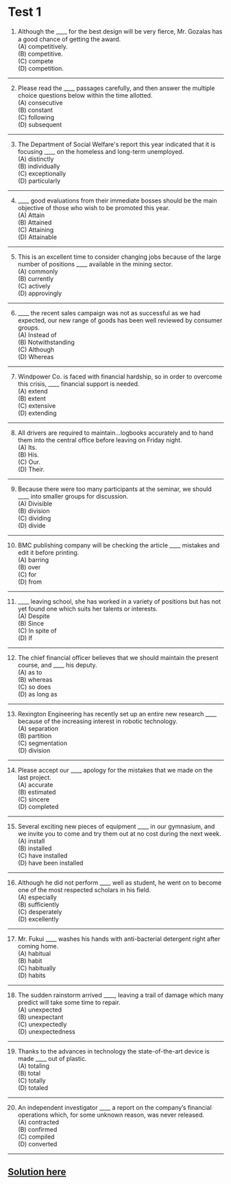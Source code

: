 # Test 1

1. Although the ____ for the best design will be very ﬁerce, Mr. Gozalas has a good chance of getting the award. </br>
(A) competitively. </br>
(B) competitive. </br>
(C) compete </br>
(D) competition. </br>
---
2. Please read the ____ passages carefully, and then answer the multiple choice questions below within the time allotted. </br>
(A) consecutive </br>
(B) constant </br>
(C) following </br>
(D) subsequent </br>
---
3. The Department of Social Welfare's report this year indicated that it is focusing ____ on the homeless and long-term unemployed. </br>
(A) distinctly </br>
(B) individually </br>
(C) exceptionally </br>
(D) particularly </br>
---
4. ____ good evaluations from their immediate bosses should be the main objective of those who wish to be promoted this year. </br>
(A) Attain </br>
(B) Attained </br>
(C) Attaining </br>
(D) Attainable </br>
---
5. This is an excellent time to consider changing jobs because of the large number of positions ____ available in the mining sector. </br>
(A) commonly </br>
(B) currently </br>
(C) actively </br>
(D) approvingly </br>
---
6. ____ the recent sales campaign was not as successful as we had expected, our new range of goods has been well reviewed by consumer groups. </br>
(A) Instead of </br>
(B) Notwithstanding </br>
(C) Although </br>
(D) Whereas </br>
---
7. Windpower Co. is faced with financial hardship, so in order to overcome this crisis, ____ financial support is needed. </br>
(A) extend </br>
(B) extent </br>
(C) extensive </br>
(D) extending </br>
---
8. All drivers are required to maintain…logbooks accurately and to hand them into the central office before leaving on Friday night. </br>
(A) Its. </br>
(B) His. </br>
(C) Our. </br>
(D) Their. </br>
---
9. Because there were too many participants at the seminar, we should ____ into smaller groups for discussion.</br>
(A) Divisible </br>
(B) division </br>
(C) dividing </br>
(D) divide </br>
---
10. BMC publishing company will be checking the article ____ mistakes and edit it before printing. </br>
(A) barring </br>
(B) over </br>
(C) for </br>
(D) from </br>
---
11. ____ leaving school, she has worked in a variety of positions but has not yet found one which suits her talents or interests. </br>
(A) Despite </br>
(B) Since </br>
(C) In spite of </br>
(D) If </br> 
---
12. The chief financial officer believes that we should maintain the present course, and ____ his deputy. </br>
(A) as to </br>
(B) whereas </br>
(C) so does </br>
(D) as long as </br>
---
13. Rexington Engineering has recently set up an entire new research ____ because of the increasing interest in robotic technology.</br>
(A) separation </br>
(B) partition </br>
(C) segmentation </br>
(D) division </br>
---
14. Please accept our ____ apology for the mistakes that we made on the last project. </br>
(A) accurate </br>
(B) estimated </br>
(C) sincere </br>
(D) completed </br>
---
15. Several exciting new pieces of equipment ____ in our gymnasium, and we invite you to come and try them out at no cost during the next week. </br>
(A) install </br>
(B) installed </br>
(C) have installed </br>
(D) have been installed </br>
---
16. Although he did not  perform ____ well as student, he went on to become one of the most respected scholars in his field. </br>
(A) especially </br>
(B) sufficiently </br>
(C) desperately </br>
(D) excellently </br>
---
17. Mr. Fukui ____ washes his hands with anti-bacterial detergent right after coming home. </br>
(A) habitual </br>
(B) habit </br> 
(C) habitually </br> 
(D) habits </br>
---
18. The sudden rainstorm arrived ____, Ieaving a trail of damage which many predict will take some time to repair. </br>
(A) unexpected </br>
(B) unexpectant </br>
(C) unexpectedly </br>
(D) unexpectedness </br>
---
19. Thanks to the advances in technology the state-of-the-art device is made ____ out of plastic. </br>
(A) totaling </br>
(B) total </br>
(C) totally </br>
(D) totaled </br>
---
20. An independent investigator ____ a report on the company’s financial operations which, for some unknown reason, was never released. </br>
(A) contracted </br>
(B) confirmed </br>
(C) compiled </br>
(D) converted </br>
---
## [Solution here](../answer/test-1.md)